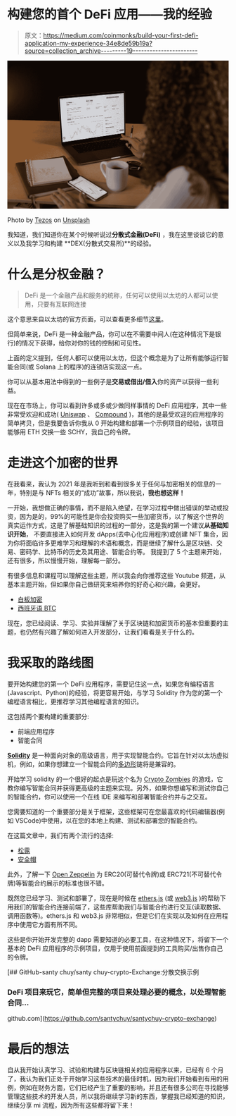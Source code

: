 # 构建您的首个 DeFi 应用——我的经验

> 原文：<https://medium.com/coinmonks/build-your-first-defi-application-my-experience-34e8de59b19a?source=collection_archive---------19----------------------->

![](img/1221448b032b3c4014d50afdb8e45409.png)

Photo by [Tezos](https://unsplash.com/@tezos?utm_source=medium&utm_medium=referral) on [Unsplash](https://unsplash.com?utm_source=medium&utm_medium=referral)

我知道，我们知道你在某个时候听说过**分散式金融(DeFi)** ，我在这里谈谈它的意义以及我学习和构建 **DEX(分散式交易所)**的经验。

# 什么是分权金融？

> DeFi 是一个金融产品和服务的统称，任何可以使用以太坊的人都可以使用，只要有互联网连接

这个意思来自以太坊的官方页面，可以查看更多细节[这里](https://ethereum.org/en/defi/#what-is-defi)。

但简单来说，DeFi 是一种金融产品，你可以在不需要中间人(在这种情况下是银行)的情况下获得，给你对你的钱的控制和可见性。

上面的定义提到，任何人都可以使用以太坊，但这个概念是为了让所有能够运行智能合同(或 Solana 上的程序)的连锁店实现这一点。

你可以从基本用法中得到的一些例子是**交易或借出/借入**你的资产以获得一些利益。

现在在市场上，你可以看到许多或多或少做同样事情的 DeFi 应用程序，其中一些非常受欢迎和成功( [Uniswap](https://uniswap.org/) 、 [Compound](https://compound.finance/) )，其他的是最受欢迎的应用程序的简单拷贝，但是我要告诉你我从 0 开始构建和部署一个示例项目的经验，该项目能够用 ETH 交换一些 SCHY，我自己的令牌。

# 走进这个加密的世界

在我看来，我认为 2021 年是我听到和看到很多关于任何与加密相关的信息的一年，特别是与 NFTs 相关的“成功”故事，所以我说，**我也想这样！**

一开始，我想做正确的事情，而不是陷入绝望，在学习过程中做出错误的举动或投资，因为是的，99%的可能性是你会投资购买一些加密货币，以了解这个世界的真实运作方式，这是了解基础知识的过程的一部分，这是我的第一个建议**从基础知识开始**， 不要直接进入如何开发 dApps(去中心化应用程序)或创建 NFT 集合，因为你将面临许多更难学习和理解的术语和概念，而是继续了解什么是区块链、交易、密码学、比特币的历史及其用途、智能合约等。 我提到了 5 个主题来开始，还有很多，所以慢慢开始，理解每一部分。

有很多信息和课程可以理解这些主题，所以我会向你推荐这些 Youtube 频道，从基本主题开始，但如果你自己做研究来培养你的好奇心和兴趣，会更好。

*   [白板加密](https://www.youtube.com/c/WhiteboardCrypto)
*   [西班牙语 BTC](https://www.youtube.com/c/btcenespanol)

现在，您已经阅读、学习、实验并理解了关于区块链和加密货币的基本但重要的主题，也仍然有兴趣了解如何进入开发部分，让我们看看是关于什么的。

# 我采取的路线图

要开始构建您的第一个 DeFi 应用程序，需要记住这一点，如果您有编程语言(Javascript、Python)的经验，将更容易开始，与学习 Solidity 作为您的第一个编程语言相比，更推荐学习其他编程语言的知识。

这包括两个要构建的重要部分:

*   前端应用程序
*   智能合同

[**Solidity**](https://docs.soliditylang.org/en/v0.8.13/) 是一种面向对象的高级语言，用于实现智能合约。它旨在针对以太坊虚拟机，例如，如果你想建立一个智能合同的[多边形](https://polygon.technology/)链将是兼容的。

开始学习 solidity 的一个很好的起点是玩这个名为 [Crypto Zombies](https://cryptozombies.io/) 的游戏，它教你编写智能合同并获得更高级的主题来实现。另外，如果你想编写和测试你自己的智能合约，你可以使用一个在线 IDE 来编写和部署智能合约并与之交互。

您需要知道的一个重要部分是关于框架，这些框架可在您最喜欢的代码编辑器(例如 VSCode)中使用，以在您的本地上构建、测试和部署您的智能合约。

在这篇文章中，我们有两个流行的选择:

*   [松露](https://trufflesuite.com/truffle/)
*   [安全帽](https://hardhat.org/)

此外，了解一下 [Open Zeppelin](https://www.openzeppelin.com/contracts) 为 ERC20(可替代令牌)或 ERC721(不可替代令牌)等智能合约展示的标准也很不错。

既然您已经学习、测试和部署了，现在是时候在 [ethers.js](https://docs.ethers.io/v5/) (或 [web3.js](https://web3js.readthedocs.io/en/v1.7.3/) )的帮助下用我们的智能合约连接前端了，这些库帮助我们与智能合约进行交互(读取数据、调用函数等)。ethers.js 和 web3.js 非常相似，但是它们在实现以及如何在应用程序中使用它方面有所不同。

这些是你开始开发完整的 dapp 需要知道的必要工具，在这种情况下，将留下一个基本的 DeFi 应用程序的示例项目，仅用于使用前面提到的工具购买/出售你自己的令牌。

[](https://github.com/santychuy/santychuy-crypto-exchange) [## GitHub-santy chuy/santy chuy-crypto-Exchange:分散交换示例

### DeFi 项目来玩它，简单但完整的项目来处理必要的概念，以处理智能合同…

github.com](https://github.com/santychuy/santychuy-crypto-exchange) 

# 最后的想法

自从我开始认真学习、试验和构建与区块链相关的应用程序以来，已经有 6 个月了，我认为我们正处于开始学习这些技术的最佳时机，因为我们开始看到有用的用例，例如在财务方面，它们已经产生了重要的影响，并且还有很多公司在寻找能够管理这些技术的开发人员，所以我将继续学习新的东西，掌握我已经知道的知识，继续分享 mi 流程，因为所有这些都将留下来！